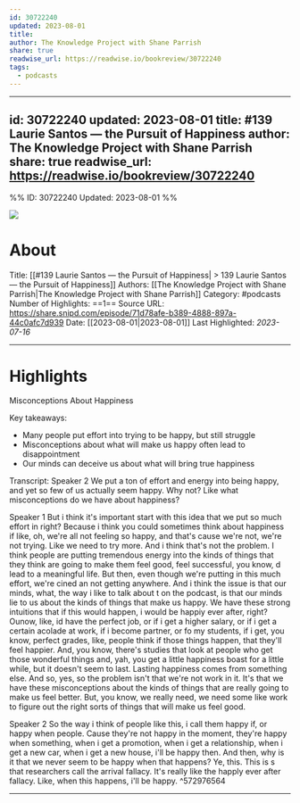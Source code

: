 ```yaml
---
id: 30722240
updated: 2023-08-01
title: 
author: The Knowledge Project with Shane Parrish
share: true
readwise_url: https://readwise.io/bookreview/30722240
tags:
  - podcasts
---
```

---
id: 30722240
updated: 2023-08-01
title: #139 Laurie Santos —  the Pursuit of Happiness
author: The Knowledge Project with Shane Parrish
share: true
readwise_url: https://readwise.io/bookreview/30722240
---

%%
ID: 30722240
Updated: 2023-08-01
%%

![]( https://images.weserv.nl/?url=https%3A%2F%2Fssl-static.libsyn.com%2Fp%2Fassets%2F1%2F3%2F0%2F8%2F130880bf67879f6ed959afa2a1bf1c87%2Fpodcast-cover.png&w=100&h=100)

# About
Title: [[#139 Laurie Santos —  the Pursuit of Happiness| > 139 Laurie Santos —  the Pursuit of Happiness]]
Authors: [[The Knowledge Project with Shane Parrish|The Knowledge Project with Shane Parrish]]
Category: #podcasts
Number of Highlights: ==1==
Source URL: https://share.snipd.com/episode/71d78afe-b389-4888-897a-44c0afc7d939
Date: [[2023-08-01|2023-08-01]]
Last Highlighted: *2023-07-16*

---

# Highlights

Misconceptions About Happiness

Key takeaways:
- Many people put effort into trying to be happy, but still struggle
- Misconceptions about what will make us happy often lead to disappointment
- Our minds can deceive us about what will bring true happiness

Transcript:
Speaker 2
We put a ton of effort and energy into being happy, and yet so few of us actually seem happy. Why not? Like what misconceptions do we have about happiness?

Speaker 1
But i think it's important start with this idea that we put so much effort in right? Because i think you could sometimes think about happiness if like, oh, we're all not feeling so happy, and that's cause we're not, we're not trying. Like we need to try more. And i think that's not the problem. I think people are putting tremendous energy into the kinds of things that they think are going to make them feel good, feel successful, you know, d lead to a meaningful life. But then, even though we're putting in this much effort, we're cined an not getting anywhere. And i think the issue is that our minds, what, the way i like to talk about t on the podcast, is that our minds lie to us about the kinds of things that make us happy. We have these strong intuitions that if this would happen, i would be happiy ever after, right? Ounow, like, id have the perfect job, or if i get a higher salary, or if i get a certain acolade at work, if i become partner, or fo my students, if i get, you know, perfect grades, like, people think if those things happen, that they'll feel happier. And, you know, there's studies that look at people who get those wonderful things and, yah, you get a little happiness boast for a little while, but it doesn't seem to last. Lasting happiness comes from something else. And so, yes, so the problem isn't that we're not work in it. It's that we have these misconceptions about the kinds of things that are really going to make us feel better. But, you know, we really need, we need some like work to figure out the right sorts of things that will make us feel good.

Speaker 2
So the way i think of people like this, i call them happy if, or happy when people. Cause they're not happy in the moment, they're happy when something, when i get a promotion, when i get a relationship, when i get a new car, when i get a new house, i'll be happy then. And then, why is it that we never seem to be happy when that happens? Ye, this. This is s that researchers call the arrival fallacy. It's really like the happly ever after fallacy. Like, when this happens, i'll be happy. ^572976564

---